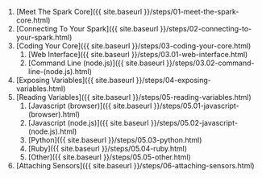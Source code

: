 <!-- This file is generated via Rake.  Please don't modify it by hand. TY <3 -->

1. [Meet The Spark Core]({{ site.baseurl }}/steps/01-meet-the-spark-core.html)
2. [Connecting To Your Spark]({{ site.baseurl }}/steps/02-connecting-to-your-spark.html)
3. [Coding Your Core]({{ site.baseurl }}/steps/03-coding-your-core.html)
    1. [Web Interface]({{ site.baseurl }}/steps/03.01-web-interface.html)
    2. [Command Line (node.js)]({{ site.baseurl }}/steps/03.02-command-line-(node.js).html)
4. [Exposing Variables]({{ site.baseurl }}/steps/04-exposing-variables.html)
5. [Reading Variables]({{ site.baseurl }}/steps/05-reading-variables.html)
    1. [Javascript (browser)]({{ site.baseurl }}/steps/05.01-javascript-(browser).html)
    2. [Javascript (node.js)]({{ site.baseurl }}/steps/05.02-javascript-(node.js).html)
    3. [Python]({{ site.baseurl }}/steps/05.03-python.html)
    4. [Ruby]({{ site.baseurl }}/steps/05.04-ruby.html)
    5. [Other]({{ site.baseurl }}/steps/05.05-other.html)
6. [Attaching Sensors]({{ site.baseurl }}/steps/06-attaching-sensors.html)